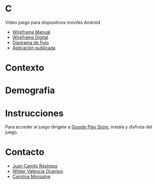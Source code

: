 # C

Video juego para dispositivos moviles Android

- [Wireframe Manual]()
- [Wireframe Digital](https://www.figma.com/file/Tg9i5cYrWfqAwusWl7MyyX/Proyecto-C?node-id=28%3A0)
- [Diagrama de flujo](https://www.figma.com/proto/Tg9i5cYrWfqAwusWl7MyyX/Proyecto-C?node-id=19%3A8793&scaling=min-zoom&page-id=2%3A9118)
- [Aplicación publicada]() 

# Contexto


# Demografia


# Instrucciones
Para acceder al juego dirigete a [Google Play Store](), instala y disfruta del juego.

# Contacto
- [Juan Camilo Restrepo](https://github.com/JCamiloRpo)
- [Wilder Valencia Ocampo](https://github.com/wilder3756)
- [Carolina Monsalve](https://github.com/CarolinaMons)

